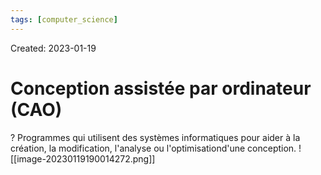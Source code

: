 ```yaml
---
tags: [computer_science] 
---
```

Created: 2023-01-19

# Conception assistée par ordinateur (CAO)
?
Programmes qui utilisent des systèmes informatiques pour aider à la création, la modification, l'analyse ou l'optimisationd'une conception. ![[image-20230119190014272.png]]
<!--SR:!2023-02-18,10,250-->

